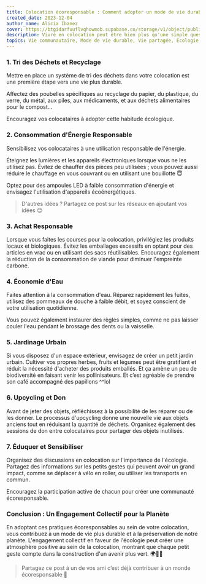 ```yaml
---
title: Colocation écoresponsable : Comment adopter un mode de vie durable avec vos colocataires
created_date: 2023-12-04
author_name: Alicia Ibanez
cover: https://btgidarfuuflvqhowmob.supabase.co/storage/v1/object/public/blog/eco-friendly-shared-living-how-to-adopt-a-sustainable-lifestyle-with-your-roommates.webp?t=2023-12-04T15%3A26%3A22.289Z
description: Vivre en colocation peut être bien plus qu'une simple question de partage d'espace. Cela peut aussi être une opportunité de vivre de manière écoresponsable et de réduire notre impact sur l'environnement. Découvrez comment adopter un mode de vie durable avec vos colocataires et contribuer à la préservation de notre planète.
topics: Vie communautaire, Mode de vie durable, Vie partagée, Écologie, Avantages de la colocation
---
```


### 1. Tri des Déchets et Recyclage

Mettre en place un système de tri des déchets dans votre colocation est une première étape vers une vie plus durable.

Affectez des poubelles spécifiques au recyclage du papier, du plastique, du verre, du métal, aux piles, aux médicaments, et aux déchets alimentaires pour le compost...

Encouragez vos colocataires à adopter cette habitude écologique.

### 2. Consommation d'Énergie Responsable

Sensibilisez vos colocataires à une utilisation responsable de l'énergie.

Éteignez les lumières et les appareils électroniques lorsque vous ne les utilisez pas. Évitez de chauffer des pièces peu utilisées ; vous pouvez aussi réduire le chauffage en vous couvrant ou en utilisant une bouillotte 😇

Optez pour des ampoules LED à faible consommation d'énergie et envisagez l'utilisation d'appareils écoénergétiques.

> D'autres idées ? Partagez ce post sur les réseaux en ajoutant vos idées 😊

### 3. Achat Responsable

Lorsque vous faites les courses pour la colocation, privilégiez les produits locaux et biologiques. Évitez les emballages excessifs en optant pour des articles en vrac ou en utilisant des sacs réutilisables. Encouragez également la réduction de la consommation de viande pour diminuer l'empreinte carbone.

### 4. Économie d'Eau

Faites attention à la consommation d'eau. Réparez rapidement les fuites, utilisez des pommeaux de douche à faible débit, et soyez conscient de votre utilisation quotidienne.

Vous pouvez également instaurer des règles simples, comme ne pas laisser couler l'eau pendant le brossage des dents ou la vaisselle.

### 5. Jardinage Urbain

Si vous disposez d'un espace extérieur, envisagez de créer un petit jardin urbain. Cultiver vos propres herbes, fruits et légumes peut être gratifiant et réduit la nécessité d'acheter des produits emballés. Et ça amène un peu de biodiversité en faisant venir les pollinisateurs. Et c’est agréable de prendre son café accompagné des papillons ^^lol

### 6. Upcycling et Don

Avant de jeter des objets, réfléchissez à la possibilité de les réparer ou de les donner. Le processus d'upcycling donne une nouvelle vie aux objets anciens tout en réduisant la quantité de déchets. Organisez également des sessions de don entre colocataires pour partager des objets inutilisés.

### 7. Éduquer et Sensibiliser

Organisez des discussions en colocation sur l'importance de l'écologie. Partagez des informations sur les petits gestes qui peuvent avoir un grand impact, comme se déplacer à vélo en roller, ou utiliser les transports en commun.

Encouragez la participation active de chacun pour créer une communauté écoresponsable.

### Conclusion : Un Engagement Collectif pour la Planète

En adoptant ces pratiques écoresponsables au sein de votre colocation, vous contribuez à un mode de vie plus durable et à la préservation de notre planète. L'engagement collectif en faveur de l'écologie peut créer une atmosphère positive au sein de la colocation, montrant que chaque petit geste compte dans la construction d'un avenir plus vert. 🌍💚🏡

> Partagez ce post à un de vos ami c’est déjà contribuer à un monde écoresponsable 🥰
